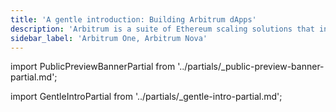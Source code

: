```yaml
---
title: 'A gentle introduction: Building Arbitrum dApps'
description: 'Arbitrum is a suite of Ethereum scaling solutions that includes Arbitrum One, Arbitrum Nova, Stylus, and the Arbitrum Bridge. This guide introduces you to decentralized apps on Arbitrum: what they are, how they work, and the value that they provide.'
sidebar_label: 'Arbitrum One, Arbitrum Nova'
---
```


import PublicPreviewBannerPartial from '../partials/_public-preview-banner-partial.md';

<PublicPreviewBannerPartial />

import GentleIntroPartial from '../partials/_gentle-intro-partial.md';

<GentleIntroPartial />
